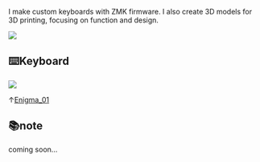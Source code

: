 I make custom keyboards with ZMK firmware. I also create 3D models for 3D printing, focusing on function and design.  

![](https://komarev.com/ghpvc/?username=nazuna293&color=yellow)

## ⌨️Keyboard
<img src="Enigma_01/docs/img/01_main.jpg">

↑[Enigma_01](https://github.com/nazuna293/Enigma_01)

## 📚note
coming soon…


<!--
**nazuna293/nazuna293** is a ✨ _special_ ✨ repository because its `README.md` (this file) appears on your GitHub profile.

Here are some ideas to get you started:

- 🔭 I’m currently working on ...
- 🌱 I’m currently learning ...
- 👯 I’m looking to collaborate on ...
- 🤔 I’m looking for help with ...
- 💬 Ask me about ...
- 📫 How to reach me: ...
- 😄 Pronouns: ...
- ⚡ Fun fact: ...
-->
